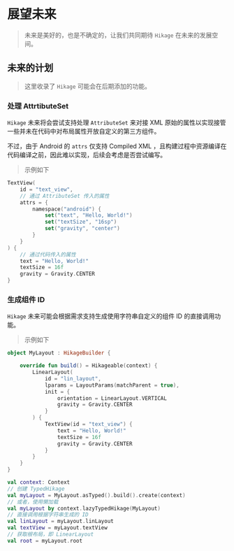 # 展望未来

> 未来是美好的，也是不确定的，让我们共同期待 `Hikage` 在未来的发展空间。

## 未来的计划

> 这里收录了 `Hikage` 可能会在后期添加的功能。

### 处理 AttrtibuteSet

`Hikage` 未来将会尝试支持处理 `AttributeSet` 来对接 XML 原始的属性以实现接管一些并未在代码中对布局属性开放自定义的第三方组件。

不过，由于 Android 的 `attrs` 仅支持 Compiled XML ，且构建过程中资源编译在代码编译之前，因此难以实现，后续会考虑是否尝试编写。

> 示例如下

```kotlin
TextView(
    id = "text_view",
    // 通过 AttributeSet 传入的属性
    attrs = {
        namespace("android") {
            set("text", "Hello, World!")
            set("textSize", "16sp")
            set("gravity", "center")
        }
    }
) {
    // 通过代码传入的属性
    text = "Hello, World!"
    textSize = 16f
    gravity = Gravity.CENTER
}
```

### 生成组件 ID

`Hikage` 未来可能会根据需求支持生成使用字符串自定义的组件 ID 的直接调用功能。

> 示例如下

```kotlin
object MyLayout : HikageBuilder {

    override fun build() = Hikageable(context) {
        LinearLayout(
            id = "lin_layout",
            lparams = LayoutParams(matchParent = true),
            init = {
                orientation = LinearLayout.VERTICAL
                gravity = Gravity.CENTER
            }
        ) {
            TextView(id = "text_view") {
                text = "Hello, World!"
                textSize = 16f
                gravity = Gravity.CENTER
            }
        }
    }
}

val context: Context
// 创建 TypedHikage
val myLayout = MyLayout.asTyped().build().create(context)
// 或者，使用懒加载
val myLayout by context.lazyTypedHikage(MyLayout)
// 直接调用根据字符串生成的 ID
val linLayout = myLayout.linLayout
val textView = myLayout.textView
// 获取根布局，即 LinearLayout
val root = myLayout.root
```